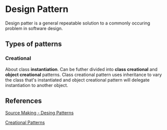 # Design Pattern

Design patter is a general repeatable solution to a commonly occuring problem in software design.

## Types of patterns

### Creational

About class **instantiation**. Can be futher divided into **class creational** and **object creational** patterns. Class creational pattern uses inheritance to vary the class that's instantiated and object creational pattern will delegate instantiation to another object. 


## References

[Source Making - Desing Patterns](https://sourcemaking.com/design_patterns)

[Creational Patterns](https://paginas.fe.up.pt/~aaguiar/as/gof/hires/chap3fso.htm)
